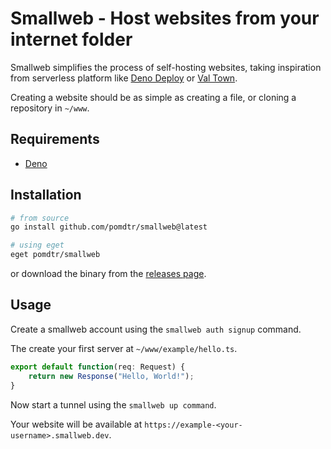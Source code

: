 <div class="oranda-hide">

# Smallweb - Host websites from your internet folder

</div>

Smallweb simplifies the process of self-hosting websites, taking inspiration from serverless platform like [Deno Deploy](https://deno.com/deploy) or [Val Town](https://val.town).

Creating a website should be as simple as creating a file, or cloning a repository in `~/www`.

## Requirements

- [Deno](https://deno.com)

## Installation

```sh
# from source
go install github.com/pomdtr/smallweb@latest

# using eget
eget pomdtr/smallweb
```

or download the binary from the [releases page](https://github.com/pomdtr/smallweb/releases).

## Usage

Create a smallweb account using the `smallweb auth signup` command.

The create your first server at `~/www/example/hello.ts`.

```ts
export default function(req: Request) {
    return new Response("Hello, World!");
}
```

Now start a tunnel using the `smallweb up command`.

Your website will be available at `https://example-<your-username>.smallweb.dev`.
